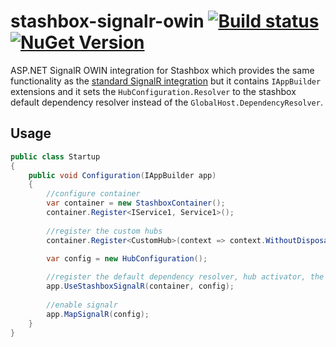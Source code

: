 # stashbox-signalr-owin [![Build status](https://img.shields.io/appveyor/ci/pcsajtai/stashbox-extensions/main.svg?label=appveyor)](https://ci.appveyor.com/project/pcsajtai/stashbox-extensions/branch/main) [![NuGet Version](https://img.shields.io/nuget/v/Stashbox.AspNet.SignalR.Owin)](https://www.nuget.org/packages/Stashbox.AspNet.SignalR.Owin/)
ASP.NET SignalR OWIN integration for Stashbox which provides the same functionality as the [standard SignalR integration](https://github.com/z4kn4fein/stashbox-extensions/tree/main/src/stashbox-signalr) but it contains `IAppBuilder` extensions and it sets the `HubConfiguration.Resolver` to the stashbox default dependency resolver instead of the `GlobalHost.DependencyResolver`.

## Usage
```c#
public class Startup
{
    public void Configuration(IAppBuilder app)
    {
        //configure container
        var container = new StashboxContainer();
        container.Register<IService1, Service1>();
        
        //register the custom hubs
        container.Register<CustomHub>(context => context.WithoutDisposalTracking());
        
        var config = new HubConfiguration();

        //register the default dependency resolver, hub activator, the same configuration as the standard integration package does
        app.UseStashboxSignalR(container, config);
        
        //enable signalr
        app.MapSignalR(config);
    }
}
```
